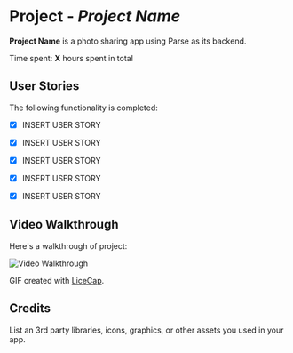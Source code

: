 # Project  - *Project Name*

**Project Name** is a photo sharing app using Parse as its backend.

Time spent: **X** hours spent in total

## User Stories

The following functionality is completed:

- [x] INSERT USER STORY
- [x] INSERT USER STORY
- [x] INSERT USER STORY
- [X] INSERT USER STORY
- [X] INSERT USER STORY


## Video Walkthrough

Here's a walkthrough of project:

<img src='https://x.gif' title='Video Walkthrough' width='' alt='Video Walkthrough' />

GIF created with [LiceCap](http://www.cockos.com/licecap/).

## Credits

List an 3rd party libraries, icons, graphics, or other assets you used in your app.
